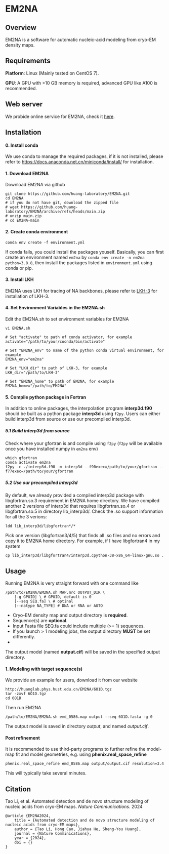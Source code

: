 # EM2NA
## Overview
EM2NA is a software for automatic nucleic-acid modeling from cryo-EM density maps. 

## Requirements
**Platform**: Linux (Mainly tested on CentOS 7).

**GPU**: A GPU with >10 GB memory is required, advanced GPU like A100 is recommended.

## Web server
We probide online service for EM2NA, check it [here](http://huanglab.phys.hust.edu.cn/EM2NA/server.php).

## Installation
#### 0. Install conda

We use conda to manage the required packages, if it is not installed, please refer to https://docs.anaconda.net.cn/miniconda/install/ for installation.

#### 1. Download EM2NA

Download EM2NA via github
```
git clone https://github.com/huang-laboratory/EM2NA.git
cd EM2NA
# if you do not have git, download the zipped file
# wget https://github.com/huang-laboratory/EM2NA/archive/refs/heads/main.zip
# unzip main.zip
# cd EM2NA-main
```

#### 2. Create conda environment
```
conda env create -f environment.yml
```
If conda fails, you could install the packages youself. Basically, you can first create an environment named `em2na` by `conda env create -n em2na python=3.8.8`, then install the packages listed in `environment.yml` using conda or pip.

#### 3. Install LKH
EM2NA uses LKH for tracing of NA backbones, please refer to [LKH-3](http://webhotel4.ruc.dk/~keld/research/LKH-3) for installation of LKH-3.

#### 4. Set Environment Variables in the EM2NA.sh
Edit the EM2NA.sh to set environment variables for EM2NA
```
vi EM2NA.sh

# Set "activate" to path of conda activator, for example
activate="/path/to/your/coonda/bin/activate"

# Set "EM2NA_env" to name of the python conda virtual environment, for example
EM2NA_env="em2na"

# Set "LKH_dir" to path of LKH-3, for example
LKH_dir="/path/to/LKH-3"

# Set "EM2NA_home" to path of EM2NA, for example
EM2NA_home="/path/to/EM2NA"
```

#### 5. Compile python package in Fortran
In addition to online packages, the interpolation program **interp3d.f90** should be built as a python package **interp3d** using `f2py`. Users can either build interp3d from source or use our precompiled interp3d.

##### 5.1 Build interp3d from source
Check where your gfortran is and compile using `f2py` (`f2py` will be available once you have installed numpy in `em2na` env)
```
which gfortran
conda activate em2na
f2py -c ./interp3d.f90 -m interp3d --f90exec=/path/to/your/gfortran --f77exec=/path/to/your/gfortran
```

##### 5.2 Use our precompiled interp3d
By default, we already provided a compiled interp3d package with libgfortran.so.3 requirement in EM2NA home directory. We have compiled another 2 versions of interp3d that requires libgfortran.so.4 or libgfortran.so.5 in directory lib_interp3d/. Check the .so support information for all the 3 verions:
```
ldd lib_interp3d/libgfortran*/*
```
Pick one version (libgfortran3/4/5) that finds all .so files and no errors and copy it to EM2NA home directory. For example, if I have libgfortran4 in my system
```
cp lib_interp3d/libgfortran4/interp3d.cpython-38-x86_64-linux-gnu.so .
```


## Usage
Running EM2NA is very straight forward with one command like
```
/path/to/EM2NA/EM2NA.sh MAP.mrc OUTPUT_DIR \
    [-g GPUID] \ # GPUID, default is 0
    [--seq SEQ.fa] \ # optinal
    [--natype NA_TYPE] # DNA or RNA or AUTO
```
- Cryo-EM density map and output directory is **required**.
- Sequence(s) are **optional**.
- Input Fasta file SEQ.fa could include multiple (>= 1) sequences.
- If you launch > 1 modeling jobs, the output directory **MUST** be set differently.
- 
The output model (named **output.cif**) will be saved in the specified output directory.

#### 1. Modeling with target sequence(s)
We provide an example for users, download it from our website
```
http://huanglab.phys.hust.edu.cn/EM2NA/6O1D.tgz
tar -zxvf 6O1D.tgz
cd 6O1D
```
Then run EM2NA
```
/path/to/EM2NA/EM2NA.sh emd_0586.map output --seq 6O1D.fasta -g 0
```
The output model is saved in directory *output*, and named *output.cif*.

#### Post refinement
It is recommended to use third-party programs to further refine the model-map fit and model geometries, e.g. using **phenix.real_space_refine**
```
phenix.real_space_refine emd_0586.map output/output.cif resolution=3.4
```
This will typically take several minutes.


## Citation
Tao Li, et al. Automated detection and de novo structure modeling of nucleic acids from cryo-EM maps. *Nature Communications*. 2024
```
@article {EM2NA2024,
	title = {Automated detection and de novo structure modeling of nucleic acids from cryo-EM maps},
	author = {Tao Li, Hong Cao, Jiahua He, Sheng-You Huang},
	journal = {Nature Comminications},
	year = {2024},
	doi = {}
}
```
